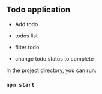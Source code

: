 ## Todo application

- Add todo

- todos list

- filter todo

- change todo status to complete

In the project directory, you can run:

### `npm start`
